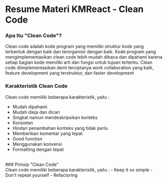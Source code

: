 # Resume Materi KMReact - Clean Code

### Apa Itu "Clean Code"?
Clean code adalah kode program yang memiliki struktur kode yang terbentuk dengan baik dan terorganisir dengan baik. Kode program yang mengimplementasikan clean code lebih mudah dibaca dan dipahami karena setiap bagian kode memiliki arti dan fungsi untuk tujuan tertentu. Clean code diimplementasikan demi terciptanya work collaboration yang baik, feature development yang terstruktur, dan faster development
<br>
### Karakteristik Clean Code
Clean code memiliki beberapa karakteristik, yaitu :
- Mudah dipahami
- Mudah dieja dan dicari
- Singkat namun mendeskripsikan konteks
- Konsisten
- Hindari penambahan konteks yang tidak perlu
- Memberikan komentar yang tepat
- Good function
- Menggunakan konvensi
- Formatting dengan tepat
<br>
### Prinsip "Clean Code" <br>
Clean code memiliki beberapa karakteristik, yaitu :
- Keep it so simple
- Don't repeat yourself
- Refactoring
